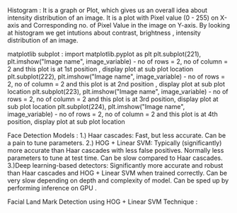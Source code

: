 
Histogram :
It is a graph or Plot, which gives us an overall idea about intensity distribution of an image. It is a plot with Pixel value (0 - 255) on X-axis and Corresponding no. of Pixel Value in the image on Y-axis.
By looking at histogram we get intutions about contrast, brightness , intensity distribution of an image.  

matplotlib subplot :
	import matplotlib.pyplot as plt 
	plt.subplot(221), plt.imshow("Image name", image_variable) -  no of rows = 2, no of column = 2 and this plot is at 1st position , display plot at sub plot location
	plt.subplot(222), plt.imshow("Image name", image_variable) -  no of rows = 2, no of column = 2 and this plot is at 2nd position , display plot at sub plot location
	plt.subplot(223), plt.imshow("Image name", image_variable) -  no of rows = 2, no of column = 2 and this plot is at 3rd position, display plot at sub plot location
	plt.subplot(224), plt.imshow("Image name", image_variable) -  no of rows = 2, no of column = 2 and this plot is at 4th position, display plot at sub plot location



Face Detection Models :
	1.) Haar cascades: Fast, but less accurate. Can be a pain to tune parameters.
	2.) HOG + Linear SVM: Typically (significantly) more accurate than Haar cascades with less false positives. Normally less parameters to tune at test time. Can be slow compared to Haar cascades.
	3.)Deep learning-based detectors: Significantly more accurate and robust than Haar cascades and HOG + Linear SVM when trained correctly. Can be very slow depending on depth and complexity of model. Can be sped up by performing inference on GPU .


Facial Land Mark Detection using HOG + Linear SVM Technique :

